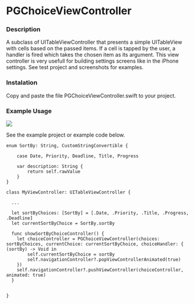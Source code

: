 # PGChoiceViewController

### Description

A subclass of UITableViewController that presents a simple UITableView with cells based on the passed items.
If a cell is tapped by the user, a handler is fired which takes the chosen item as its argument.
This view controller is very usefull for building settings screens like in the iPhone settings.
See test project and screenshots for examples.

### Instalation

Copy and paste the file PGChoiceViewController.swift to your project.

### Example Usage

![](http://i.imgur.com/JWma37Z.gif)

See the example project or example code below.

```
enum SortBy: String, CustomStringConvertible {

    case Date, Priority, Deadline, Title, Progress

    var description: String {
        return self.rawValue
    }
}

class MyViewController: UITableViewController {

  ...

  let sortByChoices: [SortBy] = [.Date, .Priority, .Title, .Progress, .Deadline]
  let currentSortByChoice = SortBy.sortBy

  func showSortByChoiceController() {
    let choiceController = PGChoiceViewController(choices: sortByChoices, currentChoice: currentSortByChoice, choiceHandler: { (sortBy) -> Void in
        self.currentSortByChoice = sortBy
        self.navigationController?.popViewControllerAnimated(true)
    })
    self.navigationController?.pushViewController(choiceController, animated: true)
  }


}

```
